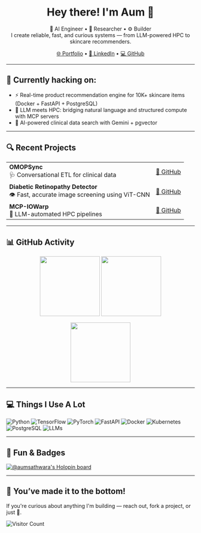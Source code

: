 <h1 align="center">Hey there! I'm Aum 👋</h1>

<p align="center">
  🧠 AI Engineer • 🧪 Researcher • ⚙️ Builder<br/>
  I create reliable, fast, and curious systems — from LLM-powered HPC to skincare recommenders.
</p>

<p align="center">
  <a href="https://aumsathwara.github.io/portfolio/">🌐 Portfolio</a> •
  <a href="https://www.linkedin.com/in/aumsathwara/">🔗 LinkedIn</a> •
  <a href="https://github.com/aumsathwara">💻 GitHub</a>
</p>

---

## 🧩 Currently hacking on:

- ⚡ Real-time product recommendation engine for 10K+ skincare items (Docker + FastAPI + PostgreSQL)
- 🧠 LLM meets HPC: bridging natural language and structured compute with MCP servers
- 🧬 AI-powered clinical data search with Gemini + pgvector

---

## 🔍 Recent Projects

<table>
  <tr>
    <td><b>OMOPSync</b><br/>🩺 Conversational ETL for clinical data</td>
    <td><a href="https://github.com/aumsathwara/OMOPSync">🔗 GitHub</a></td>
  </tr>
  <tr>
    <td><b>Diabetic Retinopathy Detector</b><br/>👁️ Fast, accurate image screening using ViT-CNN</td>
    <td><a href="https://github.com/aumsathwara/Diabetic-Retinopathy">🔗 GitHub</a></td>
  </tr>
  <tr>
    <td><b>MCP-IOWarp</b><br/>🔗 LLM-automated HPC pipelines</td>
    <td><a href="https://github.com/iowarp/iowarp-mcps">🔗 GitHub</a></td>
  </tr>
</table>

---

## 📊 GitHub Activity

<p align="center">
  <img src="https://github-readme-stats.vercel.app/api?username=aumsathwara&show_icons=true&theme=gruvbox" height="160"/>
  <img src="https://github-readme-stats.vercel.app/api/top-langs/?username=aumsathwara&layout=compact&theme=gruvbox" height="160"/>
</p>

<p align="center">
  <img src="https://github-readme-streak-stats.herokuapp.com/?user=aumsathwara&theme=gruvbox" height="160"/>
</p>

---

## 💻 Things I Use A Lot

![Python](https://img.shields.io/badge/-Python-05122A?style=flat&logo=python)
![TensorFlow](https://img.shields.io/badge/-TensorFlow-05122A?style=flat&logo=tensorflow)
![PyTorch](https://img.shields.io/badge/-PyTorch-05122A?style=flat&logo=pytorch)
![FastAPI](https://img.shields.io/badge/-FastAPI-05122A?style=flat&logo=fastapi)
![Docker](https://img.shields.io/badge/-Docker-05122A?style=flat&logo=docker)
![Kubernetes](https://img.shields.io/badge/-Kubernetes-05122A?style=flat&logo=kubernetes)
![PostgreSQL](https://img.shields.io/badge/-PostgreSQL-05122A?style=flat&logo=postgresql)
![LLMs](https://img.shields.io/badge/-LLMs-05122A?style=flat&logo=openai)

---

## 🔗 Fun & Badges

[![@aumsathwara's Holopin board](https://holopin.io/api/user/board?user=aumsathwara)](https://holopin.io/@aumsathwara)

---

## 👣 You’ve made it to the bottom!

If you're curious about anything I'm building — reach out, fork a project, or just 👋.

![Visitor Count](https://profile-counter.glitch.me/aumsathwara/count.svg)
